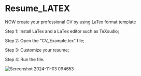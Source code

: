 # Resume_LATEX
NOW create your professional CV by using LaTex format template

Step 1:
Install LaTex and a LaTex editor such as TeXsudio;

Step 2:
Open the "CV_Example.tex" file;

Step 3:
Customize your resume;

Step 4:
Run the file.

![Screenshot 2024-11-03 094653](https://github.com/user-attachments/assets/e90b1160-0522-4da7-9e26-58a3de7ae0e3)

